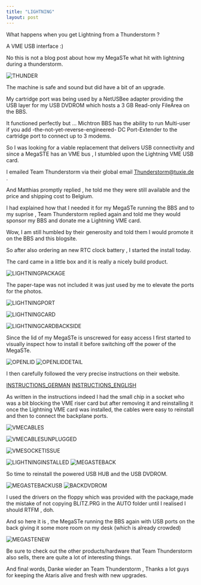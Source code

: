```yaml
---
title: "LIGHTNING"
layout: post
---
```


What happens when you get Lightning from a Thunderstorm ?

A VME USB interface :)

<!--more-->

No this is not a blog post about how my MegaSTe what hit with lightning during a 
thunderstorm. 

![THUNDER](/assets/images/LIGHTNING/THUNDER.JPG)

The machine is safe and sound but did have a bit of an upgrade.

My cartridge port was being used by a NetUSBee adapter providing the USB layer
for my USB DVDROM which hosts a 3 GB Read-only FileArea on the BBS.

It functioned perfectly but ...
Michtron BBS has the ability to run Multi-user if you add -the-not-yet-reverse-engineered-
DC Port-Extender to the cartridge port to connect up to 3 modems.

So I was looking for a viable replacement that delivers USB connectivity and since a MegaSTE has an VME bus , I stumbled upon the Lightning VME USB card.

I emailed Team Thunderstorm via their global email Thunderstorm@tuxie.de .

And Matthias promptly replied , he told me they were still available and the price
and shipping cost to Belgium.

I had explained how that I needed it for my MegaSTe running the BBS and to my suprise
, Team Thunderstorm replied again and told me they would sponsor my BBS and donate me
a Lightning VME card.

Wow, I am still humbled by their generosity and told them I would promote it on the
BBS and this blogsite.

So after also ordering an new RTC clock battery , I started the install today.

The card came in a little box and it is really a nicely build product.

![LIGHTNINGPACKAGE](/assets/images/LIGHTNING/LIGHTNINGPACKAGE.JPG)

The paper-tape was not included it was just used by me to elevate the ports for the photos.

![LIGHTNINGPORT](/assets/images/LIGHTNING/LIGHTNINGPORT.JPG)

![LIGHTNINGCARD](/assets/images/LIGHTNING/LIGHTNINGCARD.JPG)

![LIGHTNINGCARDBACKSIDE](/assets/images/LIGHTNING/LIGHTNINGCARDBACKSIDE.JPG)

Since the lid of my MegaSTe is unscrewed for easy access I first started to visually inspect how to install it before switching off the power of the MegaSTe.

![OPENLID](/assets/images/LIGHTNING/OPENLID.JPG)
![OPENLIDDETAIL](/assets/images/LIGHTNING/OPENLIDDETAIL.JPG)

I then carefully followed the very precise instructions on their website.

[INSTRUCTIONS_GERMAN](https://wiki.newtosworld.de/index.php?title=Lightning_VME_USB_Interface#Installation_der_Software/)
[INSTRUCTIONS_ENGLISH](https://wiki.newtosworld.de/index.php?title=Lightning_VME_En/)

As written in the instructions  indeed I had the small chip in a socket who was a bit blocking the VME riser card but after removing it and reinstalling it once the Lightning VME card was installed, the cables were easy to reinstall and then to connect the backplane ports.

![VMECABLES](/assets/images/LIGHTNING/VMECABLES.JPG)

![VMECABLESUNPLUGGED](/assets/images/LIGHTNING/VMECABLESUNPLUGGED.JPG)

![VMESOCKETISSUE](/assets/images/LIGHTNING/VMESOCKETISSUE.JPG)

![LIGHTNINGINSTALLED](/assets/images/LIGHTNING/LIGHTNINGINSTALLED.JPG)
![MEGASTEBACK](/assets/images/LIGHTNING/MEGASTEBACK.JPG)

So time to reinstall the powered USB HUB and the USB DVDROM.

![MEGASTEBACKUSB](/assets/images/LIGHTNING/MEGASTEBACKUSB.JPG)
![BACKDVDROM](/assets/images/LIGHTNING/BACKDVDROM.JPG)

I used the drivers on the floppy which was provided with the package,made
the mistake of not copying BLITZ.PRG in the AUTO folder until I realised 
I should RTFM , doh.

And so here it is , the MegaSTe running the BBS again with USB ports on the back
giving it some more room on my desk (which is already crowded)

![MEGASTENEW](/assets/images/LIGHTNING/MEGASTENEW.JPG)

Be sure to check out the other products/hardware that Team Thunderstorm also
sells, there are quite a lot of interesting things.

And final words, Danke wieder an Team Thunderstorm , Thanks a lot guys for 
keeping the Ataris alive and fresh with new upgrades.
